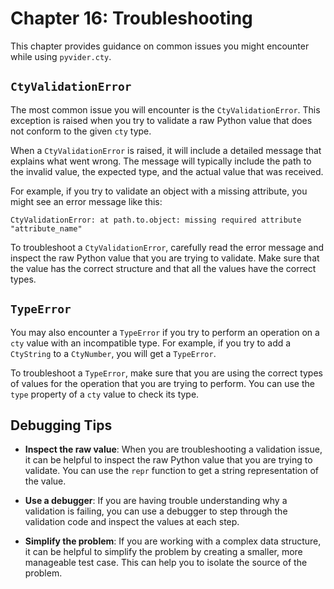 # Chapter 16: Troubleshooting

This chapter provides guidance on common issues you might encounter while using `pyvider.cty`.

## `CtyValidationError`

The most common issue you will encounter is the `CtyValidationError`. This exception is raised when you try to validate a raw Python value that does not conform to the given `cty` type.

When a `CtyValidationError` is raised, it will include a detailed message that explains what went wrong. The message will typically include the path to the invalid value, the expected type, and the actual value that was received.

For example, if you try to validate an object with a missing attribute, you might see an error message like this:

```
CtyValidationError: at path.to.object: missing required attribute "attribute_name"
```

To troubleshoot a `CtyValidationError`, carefully read the error message and inspect the raw Python value that you are trying to validate. Make sure that the value has the correct structure and that all the values have the correct types.

## `TypeError`

You may also encounter a `TypeError` if you try to perform an operation on a `cty` value with an incompatible type. For example, if you try to add a `CtyString` to a `CtyNumber`, you will get a `TypeError`.

To troubleshoot a `TypeError`, make sure that you are using the correct types of values for the operation that you are trying to perform. You can use the `type` property of a `cty` value to check its type.

## Debugging Tips

*   **Inspect the raw value**: When you are troubleshooting a validation issue, it can be helpful to inspect the raw Python value that you are trying to validate. You can use the `repr` function to get a string representation of the value.

*   **Use a debugger**: If you are having trouble understanding why a validation is failing, you can use a debugger to step through the validation code and inspect the values at each step.

*   **Simplify the problem**: If you are working with a complex data structure, it can be helpful to simplify the problem by creating a smaller, more manageable test case. This can help you to isolate the source of the problem.
